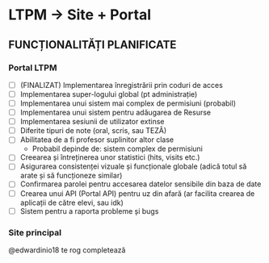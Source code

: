 # LTPM -> Site + Portal
## FUNCȚIONALITĂȚI PLANIFICATE
### Portal LTPM
* [ ] (FINALIZAT) Implementarea înregistrării prin coduri de acces
* [ ] Implementarea super-logului global (pt administrație)
* [ ] Implementarea unui sistem mai complex de permisiuni (probabil)
* [ ] Implementarea unui sistem pentru adăugarea de Resurse
* [ ] Implementarea sesiunii de utilizator extinse
* [ ] Diferite tipuri de note (oral, scris, sau TEZĂ)
* [ ] Abilitatea de a fi profesor suplinitor altor clase
  * Probabil depinde de: sistem complex de permisiuni
* [ ] Creearea și întreținerea unor statistici (hits, visits etc.)
* [ ] Asigurarea consistenței vizuale și funcționale globale (adică totul să arate și să funcționeze similar)
* [ ] Confirmarea parolei pentru accesarea datelor sensibile din baza de date
* [ ] Crearea unui API (Portal API) pentru uz din afară (ar facilita crearea de aplicații de către elevi, sau idk)
* [ ] Sistem pentru a raporta probleme și bugs
### Site principal
@edwardinio18 te rog completează
